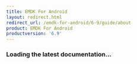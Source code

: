 ```yaml
---
title: EMDK For Android
layout: redirect.html
redirect_url: /emdk-for-android/6-9/guide/about
product: EMDK For Android
productversion: '6.9'
---
```


### Loading the latest documentation...






